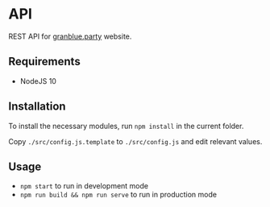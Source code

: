 # API
REST API for [granblue.party](https://www.granblue.party) website.

## Requirements
- NodeJS 10

## Installation
To install the necessary modules, run `npm install` in the current folder.

Copy `./src/config.js.template` to `./src/config.js` and edit relevant values.

## Usage
- `npm start` to run in development mode
- `npm run build && npm run serve` to run in production mode